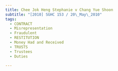 ```yaml
---
title: Chee Jok Heng Stephanie v Chang Yue Shoon
subtitle: "[2010] SGHC 153 / 20\_May\_2010"
tags:
  - CONTRACT
  - Misrepresentation
  - Fraudulent
  - RESTITUTION
  - Money Had and Received
  - TRUSTS
  - Trustees
  - Duties

---
```


